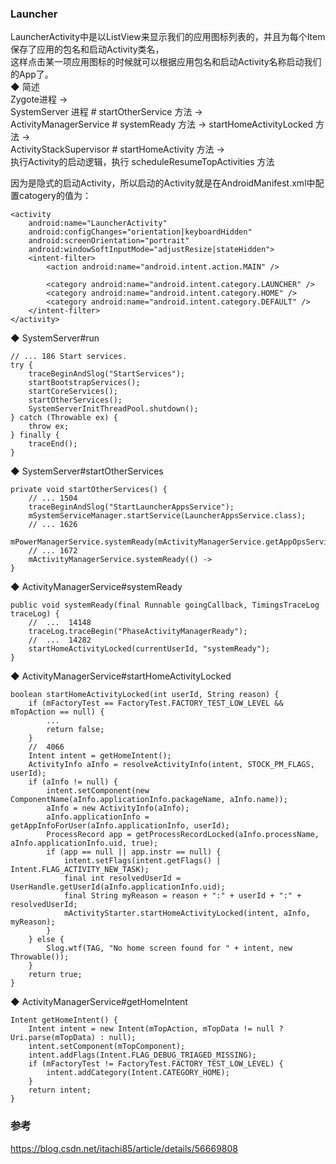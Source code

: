 ###  Launcher  
LauncherActivity中是以ListView来显示我们的应用图标列表的，并且为每个Item保存了应用的包名和启动Activity类名，  
这样点击某一项应用图标的时候就可以根据应用包名和启动Activity名称启动我们的App了。  
◆ 简述  
Zygote进程 →   
SystemServer 进程 # startOtherService 方法 →     
ActivityManagerService # systemReady 方法 →   startHomeActivityLocked 方法 →   
ActivityStackSupervisor # startHomeActivity 方法 →   
执行Activity的启动逻辑，执行 scheduleResumeTopActivities 方法  

因为是隐式的启动Activity，所以启动的Activity就是在AndroidManifest.xml中配置catogery的值为：   
```
<activity
    android:name="LauncherActivity"
    android:configChanges="orientation|keyboardHidden"
    android:screenOrientation="portrait"
    android:windowSoftInputMode="adjustResize|stateHidden">
    <intent-filter>
        <action android:name="android.intent.action.MAIN" />

        <category android:name="android.intent.category.LAUNCHER" />
        <category android:name="android.intent.category.HOME" />
        <category android:name="android.intent.category.DEFAULT" />
    </intent-filter>
</activity>
```  
◆ SystemServer#run  
```
// ... 186 Start services.  
try {
    traceBeginAndSlog("StartServices");
    startBootstrapServices();
    startCoreServices();
    startOtherServices();
    SystemServerInitThreadPool.shutdown();
} catch (Throwable ex) {
    throw ex;
} finally {
    traceEnd();
}
```
◆ SystemServer#startOtherServices  
```
private void startOtherServices() {
    // ... 1504  
    traceBeginAndSlog("StartLauncherAppsService");
    mSystemServiceManager.startService(LauncherAppsService.class);
    // ... 1626  
    mPowerManagerService.systemReady(mActivityManagerService.getAppOpsService());
    // ... 1672  
    mActivityManagerService.systemReady(() ->  
}
```
◆ ActivityManagerService#systemReady  
```
public void systemReady(final Runnable goingCallback, TimingsTraceLog traceLog) {
    //  ...  14148  
    traceLog.traceBegin("PhaseActivityManagerReady");
    //  ...  14282  
    startHomeActivityLocked(currentUserId, "systemReady");
}
```

◆ ActivityManagerService#startHomeActivityLocked  
```
boolean startHomeActivityLocked(int userId, String reason) {
    if (mFactoryTest == FactoryTest.FACTORY_TEST_LOW_LEVEL && mTopAction == null) {
        ...
        return false;
    }
    //  4066 
    Intent intent = getHomeIntent();
    ActivityInfo aInfo = resolveActivityInfo(intent, STOCK_PM_FLAGS, userId);
    if (aInfo != null) {
        intent.setComponent(new ComponentName(aInfo.applicationInfo.packageName, aInfo.name));
        aInfo = new ActivityInfo(aInfo);
        aInfo.applicationInfo = getAppInfoForUser(aInfo.applicationInfo, userId);
        ProcessRecord app = getProcessRecordLocked(aInfo.processName, aInfo.applicationInfo.uid, true);
        if (app == null || app.instr == null) {
            intent.setFlags(intent.getFlags() | Intent.FLAG_ACTIVITY_NEW_TASK);
            final int resolvedUserId = UserHandle.getUserId(aInfo.applicationInfo.uid);
            final String myReason = reason + ":" + userId + ":" + resolvedUserId;
            mActivityStarter.startHomeActivityLocked(intent, aInfo, myReason);
        }
    } else {
        Slog.wtf(TAG, "No home screen found for " + intent, new Throwable());
    }
    return true;
}
```
◆ ActivityManagerService#getHomeIntent  
```
Intent getHomeIntent() {
    Intent intent = new Intent(mTopAction, mTopData != null ? Uri.parse(mTopData) : null);
    intent.setComponent(mTopComponent);
    intent.addFlags(Intent.FLAG_DEBUG_TRIAGED_MISSING);
    if (mFactoryTest != FactoryTest.FACTORY_TEST_LOW_LEVEL) {
        intent.addCategory(Intent.CATEGORY_HOME);
    }
    return intent;
}
```
### 参考  
https://blog.csdn.net/itachi85/article/details/56669808  




